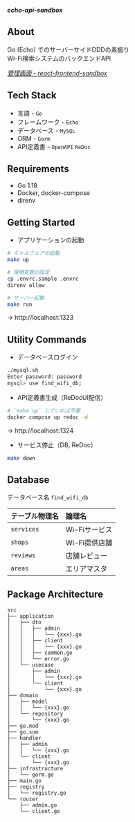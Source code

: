 ***echo-api-sandbox***

## About

Go (Echo) でのサーバーサイドDDDの素振り  
Wi-Fi検索システムのバックエンドAPI

*[管理画面 - react-frontend-sandbox](https://github.com/KotaTanaka/react-frontend-sandbox)*

## Tech Stack

- 言語 - `Go`
- フレームワーク - `Echo`
- データベース - `MySQL`
- ORM - `Gorm`
- API定義書 - `OpenAPI` `ReDoc`

## Requirements

- Go 1.18
- Docker, docker-compose
- direnv

## Getting Started

- アプリケーションの起動

```sh
# ミドルウェアの起動
make up

# 環境変数の設定
cp .envrc.sample .envrc
direnv allow

# サーバー起動
make run
```

→ http://localhost:1323


## Utility Commands

- データベースログイン

```sh
./mysql.sh
Enter password: password
mysql> use find_wifi_db;
```

- API定義書生成（ReDocUI配信）

```sh
# `make up` していれば不要
docker compose up redoc -d
```

→ http://localhost:1324

- サービス停止（DB, ReDoc）

```sh
make down
```

## Database

データベース名 `find_wifi_db`

| テーブル物理名 | 論理名 |
|:---|:---|
| `services` | Wi-Fiサービス |
| `shops` | Wi-Fi提供店舗 |
| `reviews` | 店舗レビュー |
| `areas` | エリアマスタ |

## Package Architecture

```
src
├── application
│   ├── dto
│   │   ├── admin
│   │   │   └── {xxx}.go
│   │   ├── client
│   │   │   └── {xxx}.go
│   │   ├── common.go
│   │   └── error.go
│   └── usecase
│       ├── admin
│       │   └── {xxx}.go
│       └── client
│           └── {xxx}.go
├── domain
│   ├── model
│   │   └── {xxx}.go
│   └── repository
│       └── {xxx}.go
├── go.mod
├── go.sum
├── handler
│   ├── admin
│   │   └── {xxx}.go
│   └── client
│       └── {xxx}.go
├── infrastructure
│   └── gorm.go
├── main.go
├── registry
│   └── registry.go
└── router
    ├── admin.go
    └── client.go
```
